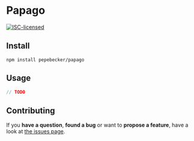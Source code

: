 # Papago

[![ISC-licensed](https://img.shields.io/github/license/pepebecker/papago.svg)](https://choosealicense.com/licenses/isc/)

## Install

```shell
npm install pepebecker/papago
```

## Usage

```js
// TODO
```

## Contributing

If you **have a question**, **found a bug** or want to **propose a feature**, have a look at [the issues page](https://github.com/pepebecker/papago/issues).
